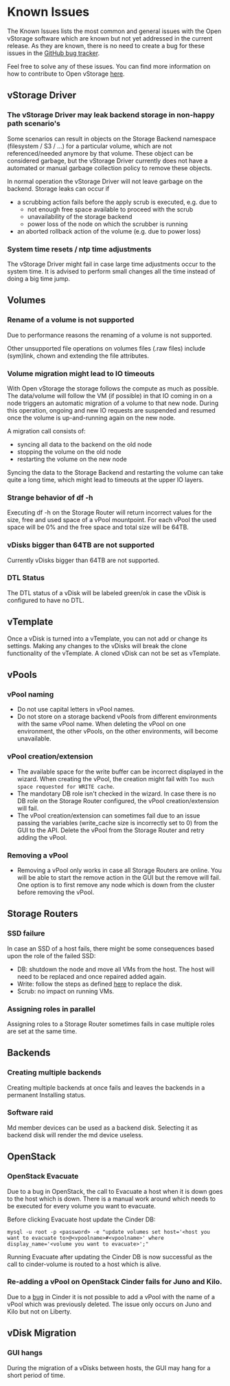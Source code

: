 # Known Issues


The Known Issues lists the most common and general issues with the Open
vStorage software which are known but not yet addressed in the current
release. As they are known, there is no need to create a
bug for these issues in the [GitHub bug
tracker](https://github.com/openvstorage/openvstorage/issues).

Feel free to solve any of these issues. You can find more information on
how to contribute to Open vStorage [here](https://github.com/openvstorage/home/blob/master/CONTRIBUTING.md).


## vStorage Driver

### The vStorage Driver may leak backend storage in non-happy path scenario's

Some scenarios can result in objects on the Storage Backend namespace
(filesystem / S3 / ...) for a particular volume, which are not
referenced/needed anymore by that volume. These object can be considered
garbage, but the vStorage Driver currently does not have a automated or
manual garbage collection policy to remove these objects.

In normal operation the vStorage Driver will not leave garbage on the
backend. Storage leaks can occur if

-   a scrubbing action fails before the apply scrub is executed, e.g.
    due to
    -   not enough free space available to proceed with the scrub
    -   unavailability of the storage backend
    -   power loss of the node on which the scrubber is running
-   an aborted rollback action of the volume (e.g. due to power loss)

### System time resets / ntp time adjustments
The vStorage Driver might fail in case large time adjustments occur to the system time. It is advised to perform small changes all the time instead of doing a big time jump.

## Volumes
### Rename of a volume is not supported
Due to performance reasons the renaming of a volume is not
supported.

Other unsupported file operations on volumes files (.raw files)
include (sym)link, chown and extending the file attributes.

### Volume migration might lead to IO timeouts

With Open vStorage the storage follows the compute as much as possible.
The data/volume will follow the VM (if possible) in that IO coming in on
a node triggers an automatic migration of a volume to that new node.
During this operation, ongoing and new IO requests are suspended and
resumed once the volume is up-and-running again on the new node.

A migration call consists of:

-   syncing all data to the backend on the old node
-   stopping the volume on the old node
-   restarting the volume on the new node

Syncing the data to the Storage Backend and restarting the volume can
take quite a long time, which might lead to timeouts at the upper IO
layers.

### Strange behavior of df -h

Executing df -h on the Storage Router will return incorrect values for
the size, free and used space of a vPool mountpoint. For each vPool the
used space will be 0% and the free space and total size will be 64TB.

### vDisks bigger than 64TB are not supported

Currently vDisks bigger than 64TB are not supported.

### DTL Status
The DTL status of a vDisk will be labeled green/ok in case the vDisk is configured to have no DTL.  


## vTemplate

Once a vDisk is turned into a vTemplate, you can not add or change its settings. Making any changes to the vDisks
will break the clone functionality of the vTemplate. A cloned vDisk can not be set as vTemplate.

## vPools

### vPool naming

-   Do not use capital letters in vPool names.
-   Do not store on a storage backend vPools from different environments
    with the same vPool name. When deleting the vPool on one
    environment, the other vPools, on the other environments, will
    become unavailable.

### vPool creation/extension

-   The available space for the write buffer can be incorrect displayed in the wizard. When creating the vPool, the creation might fail with `Too much space requested for WRITE cache`.
-   The mandotary DB role isn't checked in the wizard. In case there is no DB role on the Storage Router configured, the vPool creation/extension will fail. 
-   The vPool creation/extension can sometimes fail due to an issue passing the variables (write_cache size is incorrectly set to 0) from the GUI to the API. Delete the vPool from the Storage Router and retry adding the vPool.

	
### Removing a vPool

-   Removing a vPool only works in case all Storage Routers are online. You will be able to start the remove action in the GUI but the remove will fail. One option is to first remove any node which is down from the cluster before removing the vPool.


## Storage Routers
### SSD failure
In case an SSD of a host fails, there might be some consequences based upon the role of the failed SSD:
* DB: shutdown the node and move all VMs from the host. The host will need to be replaced and once repaired added again.
* Write: follow the steps as defined [here](Administration/maintenance/replacewrite.md) to replace the disk.
* Scrub: no impact on running VMs.

### Assigning roles in parallel
Assigning roles to a Storage Router sometimes fails in case multiple roles are set at the same time.


## Backends
### Creating multiple backends
Creating multiple backends at once fails and leaves the backends in a permanent Installing status.

### Software raid
Md member devices can be used as a backend disk. Selecting it as backend disk will render the md device useless.

## OpenStack
### OpenStack Evacuate

Due to a bug in OpenStack, the call to Evacuate a host when it is down goes to the host which is down. There is a manual work around which needs to be executed for every volume you want to evacuate.

Before clicking Evacuate host update the Cinder DB:
```
mysql -u root -p <password> -e "update volumes set host='<host you want to evacuate to>@<vpoolname>#<vpoolname>' where display_name='<volume you want to evacuate>';"
```

Running Evacuate after updating the Cinder DB is now successful as the call to cinder-volume is routed to a host which is alive.

### Re-adding a vPool on OpenStack Cinder fails for Juno and Kilo.

Due to a [bug](https://bugs.launchpad.net/cinder/+bug/1478929) in Cinder it is not possible to add a vPool with the name of a vPool which was previously deleted. The issue only occurs on Juno and Kilo but not on Liberty.


## vDisk Migration
### GUI hangs
During the migration of a vDisks between hosts, the GUI may hang for a short period of time.